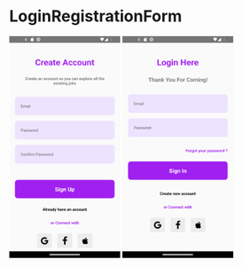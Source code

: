 # LoginRegistrationForm

<div>
  <img src="https://github.com/Meenaketan7/LoginRegistrationForm/blob/main/ScreenShots/Screenshot_1682842948.png" data-canonical-src="https://github.com/Meenaketan7/LoginRegistrationForm/blob/main/ScreenShots/Screenshot_1682842948.png" width="200" height="400" />


<img src="https://github.com/Meenaketan7/LoginRegistrationForm/blob/main/ScreenShots/Screenshot_1682842963.png" data-canonical-src="https://github.com/Meenaketan7/LoginRegistrationForm/blob/main/ScreenShots/Screenshot_1682842963.png" width="200" height="400" />
</div>

